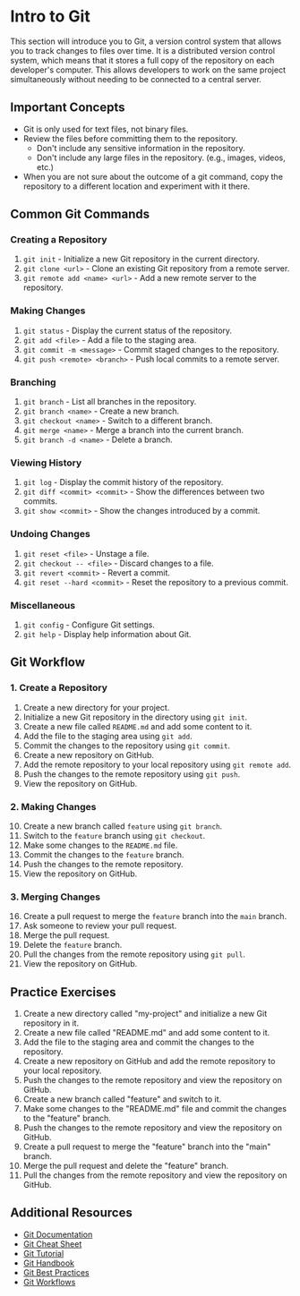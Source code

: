 # Intro to Git

This section will introduce you to Git, a version control system that allows you to track changes to files over time. It is a distributed version control system, which means that it stores a full copy of the repository on each developer's computer. This allows developers to work on the same project simultaneously without needing to be connected to a central server.

## Important Concepts

- Git is only used for text files, not binary files.
- Review the files before committing them to the repository.
  - Don't include any sensitive information in the repository.
  - Don't include any large files in the repository. (e.g., images, videos, etc.)
- When you are not sure about the outcome of a git command, copy the repository to a different location and experiment with it there.

## Common Git Commands

### Creating a Repository

1. `git init` - Initialize a new Git repository in the current directory.
2. `git clone <url>` - Clone an existing Git repository from a remote server.
3. `git remote add <name> <url>` - Add a new remote server to the repository.

### Making Changes

1. `git status` - Display the current status of the repository.
2. `git add <file>` - Add a file to the staging area.
3. `git commit -m <message>` - Commit staged changes to the repository.
4. `git push <remote> <branch>` - Push local commits to a remote server.

### Branching

1. `git branch` - List all branches in the repository.
2. `git branch <name>` - Create a new branch.
3. `git checkout <name>` - Switch to a different branch.
4. `git merge <name>` - Merge a branch into the current branch.
5. `git branch -d <name>` - Delete a branch.

### Viewing History

1. `git log` - Display the commit history of the repository.
2. `git diff <commit> <commit>` - Show the differences between two commits.
3. `git show <commit>` - Show the changes introduced by a commit.

### Undoing Changes

1. `git reset <file>` - Unstage a file.
2. `git checkout -- <file>` - Discard changes to a file.
3. `git revert <commit>` - Revert a commit.
4. `git reset --hard <commit>` - Reset the repository to a previous commit.

### Miscellaneous

1. `git config` - Configure Git settings.
2. `git help` - Display help information about Git.

## Git Workflow

### 1. Create a Repository

1. Create a new directory for your project.
2. Initialize a new Git repository in the directory using `git init`.
3. Create a new file called `README.md` and add some content to it.
4. Add the file to the staging area using `git add`.
5. Commit the changes to the repository using `git commit`.
6. Create a new repository on GitHub.
7. Add the remote repository to your local repository using `git remote add`.
8. Push the changes to the remote repository using `git push`.
9. View the repository on GitHub.

### 2. Making Changes

10. Create a new branch called `feature` using `git branch`.
11. Switch to the `feature` branch using `git checkout`.
12. Make some changes to the `README.md` file.
13. Commit the changes to the `feature` branch.
14. Push the changes to the remote repository.
15. View the repository on GitHub.

### 3. Merging Changes

16. Create a pull request to merge the `feature` branch into the `main` branch.
17. Ask someone to review your pull request.
18. Merge the pull request.
19. Delete the `feature` branch.
20. Pull the changes from the remote repository using `git pull`.
21. View the repository on GitHub.

## Practice Exercises

1. Create a new directory called "my-project" and initialize a new Git repository in it.
2. Create a new file called "README.md" and add some content to it.
3. Add the file to the staging area and commit the changes to the repository.
4. Create a new repository on GitHub and add the remote repository to your local repository.
5. Push the changes to the remote repository and view the repository on GitHub.
6. Create a new branch called "feature" and switch to it.
7. Make some changes to the "README.md" file and commit the changes to the "feature" branch.
8. Push the changes to the remote repository and view the repository on GitHub.
9. Create a pull request to merge the "feature" branch into the "main" branch.
10. Merge the pull request and delete the "feature" branch.
11. Pull the changes from the remote repository and view the repository on GitHub.

## Additional Resources

- [Git Documentation](https://git-scm.com/doc)
- [Git Cheat Sheet](https://education.github.com/git-cheat-sheet-education.pdf)
- [Git Tutorial](https://www.atlassian.com/git/tutorials)
- [Git Handbook](https://guides.github.com/introduction/git-handbook/)
- [Git Best Practices](https://www.git-tower.com/learn/git/ebook/en/command-line/appendix/best-practices)
- [Git Workflows](https://www.atlassian.com/git/tutorials/comparing-workflows)

